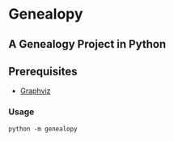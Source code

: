 # Genealopy

## A Genealogy Project in Python

## Prerequisites
- [Graphviz](https://www.graphviz.org/download/)

### Usage
```python -m genealopy```
